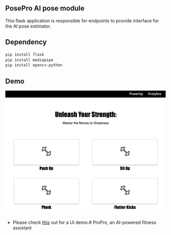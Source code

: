 ## PosePro AI pose module

This flask application is responsible for endpoints to provide interface for the AI pose estimator. 

## Dependency 

``` bash
pip install flask
pip install mediapipe
pip install opencv-python


```

## Demo

![landing page](assets/pose_pro_powerup.png)

- Please check [this](https://drive.google.com/file/d/11dViNJ5ISMzobK3Esm_keUMLDvGkviSs/view?usp=share_link) out for a UI demo.# ProPro, an AI-powered fitness assistant
